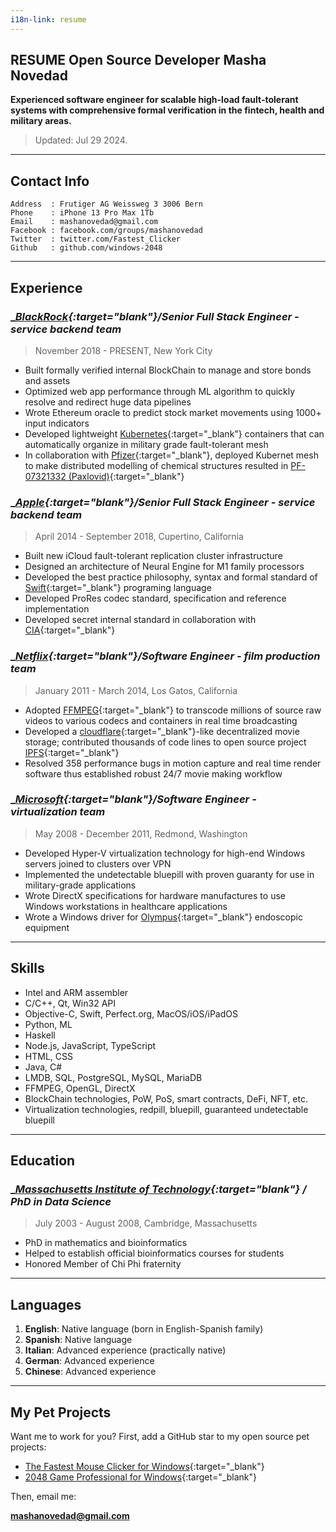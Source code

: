 ```yaml
---
i18n-link: resume
---
```


## RESUME __Open Source Developer Masha Novedad__

__Experienced software engineer for scalable high-load fault-tolerant systems with comprehensive formal verification in the fintech, health and military areas.__

> Updated: Jul 29 2024.

---

## __Contact Info__

```
Address  : Frutiger AG Weissweg 3 3006 Bern
Phone    : iPhone 13 Pro Max 1Tb
Email    : mashanovedad@gmail.com
Facebook : facebook.com/groups/mashanovedad
Twitter  : twitter.com/Fastest_Clicker
Github   : github.com/windows-2048
```

---

## __Experience__

### __[BlackRock](https://www.blackrock.com){:target="_blank"}/Senior Full Stack Engineer - service backend team__

> November 2018 - PRESENT, New York City

* Built formally verified internal BlockChain to manage and store bonds and assets
* Optimized web app performance through ML algorithm to quickly resolve and redirect huge data pipelines
* Wrote Ethereum oracle to predict stock market movements using 1000+ input indicators
* Developed lightweight [Kubernetes](https://kubernetes.io){:target="_blank"} containers that can automatically organize in military grade fault-tolerant mesh
* In collaboration with [Pfizer](https://www.pfizer.com){:target="_blank"}, deployed Kubernet mesh to make distributed modelling of chemical structures resulted in [PF-07321332 (Paxlovid)](https://en.wikipedia.org/wiki/PF-07321332){:target="_blank"}

### __[Apple](https://www.apple.com){:target="_blank"}/Senior Full Stack Engineer - service backend team__

> April 2014 - September 2018, Cupertino, California

* Built new iCloud fault-tolerant replication cluster infrastructure
* Designed an architecture of Neural Engine for M1 family processors
* Developed the best practice philosophy, syntax and formal standard of [Swift](https://www.swift.org){:target="_blank"} programing language
* Developed ProRes codec standard, specification and reference implementation
* Developed secret internal standard in collaboration with [CIA](https://www.cia.gov){:target="_blank"}

### __[Netflix](https://www.netflix.com){:target="_blank"}/Software Engineer - film production team__

> January 2011 - March 2014, Los Gatos, California

* Adopted [FFMPEG](https://ffmpeg.org){:target="_blank"} to transcode millions of source raw videos to various codecs and containers in real time broadcasting
* Developed a [cloudflare](https://www.cloudflare.com){:target="_blank"}-like decentralized movie storage; contributed thousands of code lines to open source project [IPFS](https://www.ipfs.com){:target="_blank"}
* Resolved 358 performance bugs in motion capture and real time render software thus established robust 24/7 movie making workflow

### __[Microsoft](https://www.microsoft.com){:target="_blank"}/Software Engineer - virtualization team__

> May 2008 - December 2011, Redmond, Washington

* Developed Hyper-V virtualization technology for high-end Windows servers joined to clusters over VPN
* Implemented the undetectable bluepill with proven guaranty for use in military-grade applications
* Wrote DirectX specifications for hardware manufactures to use Windows workstations in healthcare applications
* Wrote a Windows driver for [Olympus](https://medical.olympusamerica.com/specialty/gastroenterology){:target="_blank"} endoscopic equipment

---

## __Skills__

- Intel and ARM assembler
- C/C++, Qt, Win32 API
- Objective-C, Swift, Perfect.org, MacOS/iOS/iPadOS
- Python, ML
- Haskell
- Node.js, JavaScript, TypeScript
- HTML, CSS
- Java, C#
- LMDB, SQL, PostgreSQL, MySQL, MariaDB
- FFMPEG, OpenGL, DirectX
- BlockChain technologies, PoW, PoS, smart contracts, DeFi, NFT, etc.
- Virtualization technologies, redpill, bluepill, guaranteed undetectable bluepill

---

## __Education__

### __[Massachusetts Institute of Technology](https://web.mit.edu){:target="_blank"} / PhD in Data Science__

> July 2003 - August 2008,  Cambridge, Massachusetts

* PhD in mathematics and bioinformatics
* Helped to establish official bioinformatics courses for students
* Honored Member of Chi Phi fraternity

---

## __Languages__

1. **English**: Native language (born in English-Spanish family)
2. **Spanish**: Native language
3. **Italian**: Advanced experience (practically native)
4. **German**: Advanced experience
5. **Chinese**: Advanced experience

---

## __My Pet Projects__

Want me to work for you? First, add a GitHub star to my open source pet projects:

* [The Fastest Mouse Clicker for Windows](https://github.com/windows-2048/The-Fastest-Mouse-Clicker-for-Windows){:target="_blank"}
* [2048 Game Professional for Windows](https://github.com/windows-2048/2048-Game-Professional-for-Windows){:target="_blank"}

Then, email me:

**mashanovedad@gmail.com**
